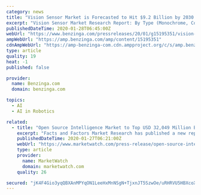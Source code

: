 ```yaml
---
category: news
title: "Vision Sensor Market is Forecasted to Hit $9.2 Billion by 2030: P&S Intelligence"
excerpt: "Vision Sensor Market Research Report: By Type (Monochrome, Color), Application (Inspection, Gauging, Code Reading, Localization), Industry (Automotive, Food &"
publishedDateTime: 2020-01-28T06:45:00Z
webUrl: "https://www.benzinga.com/pressreleases/20/01/g15195351/vision-sensor-market-is-forecasted-to-hit-9-2-billion-by-2030-p-s-intelligence"
ampWebUrl: "https://amp.benzinga.com/amp/content/15195351"
cdnAmpWebUrl: "https://amp-benzinga-com.cdn.ampproject.org/c/s/amp.benzinga.com/amp/content/15195351"
type: article
quality: 19
heat: -1
published: false

provider:
  name: Benzinga.com
  domain: benzinga.com

topics:
  - AI
  - AI in Robotics

related:
  - title: "Open Source Intelligence Market to Top USD 32,049 Million By 2027 | Facts & Factors"
    excerpt: "Facts and Factors Market Research has published a new report titled \"Open Source Intelligence Market By Sources (Public Government Data, Internet, Commercial Data, Professional & Academic Publications,"
    publishedDateTime: 2020-01-27T06:21:00Z
    webUrl: "https://www.marketwatch.com/press-release/open-source-intelligence-market-to-top-usd-32049-million-by-2027-facts-factors-2020-01-27"
    type: article
    provider:
      name: MarketWatch
      domain: marketwatch.com
    quality: 26

secured: "jK4F4Gio3yqQBXAnMPYqON1LeeHxMnNSgN+TjxnJT5SzwOe/uRHRVU5HBXcoXauenIUPN2zrt+LgPuHeAs/DyqCP+geCkldkQV2lKbwmYwqIUDW4Cf8X8y9Bp18Q0GVcBNuCgj4aoZVcDOY3u2C56+A+ugpw2Z45/+mBYxP2UhPdfyBvaH8bjJqlYKIINSRce74X9fGuRWIg3M2oScCqLTTS/u8EwK3clCRMSBJpCSCAW2Bk6KWViuFrxBlaQ+VXlukS6osxGQmfJWbzjD5aZ5lTqKz+CrEYnnvwJ2NzJ/g79qVKdyzNE0kADQCLGewi;u09NnZ3vUDCMr50Pa400jg=="
---
```


